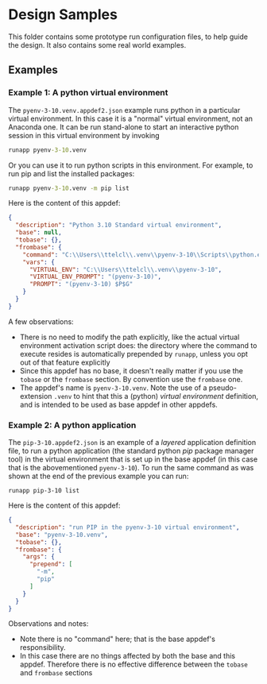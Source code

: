 # Design Samples
This folder contains some prototype run configuration files,
to help guide the design. It also contains some real world examples.

## Examples

### Example 1: A python virtual environment

The `pyenv-3-10.venv.appdef2.json` example runs python in a 
particular virtual environment. In this case it is a "normal" 
virtual environment, not an Anaconda one.
It can be run stand-alone to start an interactive python 
session in this virtual environment by invoking

```bat
runapp pyenv-3-10.venv
```

Or you can use it to run python scripts in this environment. 
For example, to run pip and list the installed packages:

```bat
runapp pyenv-3-10.venv -m pip list
```

Here is the content of this appdef:

```json
{
  "description": "Python 3.10 Standard virtual environment",
  "base": null,
  "tobase": {},
  "frombase": {
    "command": "C:\\Users\\ttelcl\\.venv\\pyenv-3-10\\Scripts\\python.exe",
    "vars": {
      "VIRTUAL_ENV": "C:\\Users\\ttelcl\\.venv\\pyenv-3-10",
      "VIRTUAL_ENV_PROMPT": "(pyenv-3-10)",
      "PROMPT": "(pyenv-3-10) $P$G"
    }
  }
}
```

A few observations:

* There is no need to modify the path explicitly, like the actual
  virtual environment activation script does: the directory where
  the command to execute resides is automatically prepended by
  `runapp`, unless you opt out of that feature explicitly
* Since this appdef has no base, it doesn't really matter if you
  use the `tobase` or the `frombase` section. By convention 
  use the `frombase` one.
* The appdef's name is `pyenv-3-10.venv`. Note the use of a
  pseudo-extension `.venv` to hint that this a (python) _virtual 
  environment_ definition, and is intended to be used as base
  appdef in other appdefs.

### Example 2: A python application

The `pip-3-10.appdef2.json` is an example of a _layered_ 
application definition file, to run a python application (the
standard python _pip_ package manager tool) in the
virtual environment that is set up in the base appdef (in this
case that is the abovementioned `pyenv-3-10`). To run the
same command as was shown at the end of the previous example
you can run:

```batch
runapp pip-3-10 list
```

Here is the content of this appdef:

```json
{
  "description": "run PIP in the pyenv-3-10 virtual environment",
  "base": "pyenv-3-10.venv",
  "tobase": {},
  "frombase": {
    "args": {
      "prepend": [
        "-m",
        "pip"
      ]
    }
  }
}
```

Observations and notes:
* Note there is no "command" here; that is the base appdef's
  responsibility.
* In this case there are no things affected by both the base
  and this appdef. Therefore there is no effective difference
  between the `tobase` and `frombase` sections


